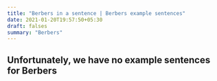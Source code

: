 ```yaml
---
title: "Berbers in a sentence | Berbers example sentences"
date: 2021-01-20T19:57:50+05:30
draft: falses
summary: "Berbers"
---
```

## Unfortunately, we have no example sentences for Berbers                 
